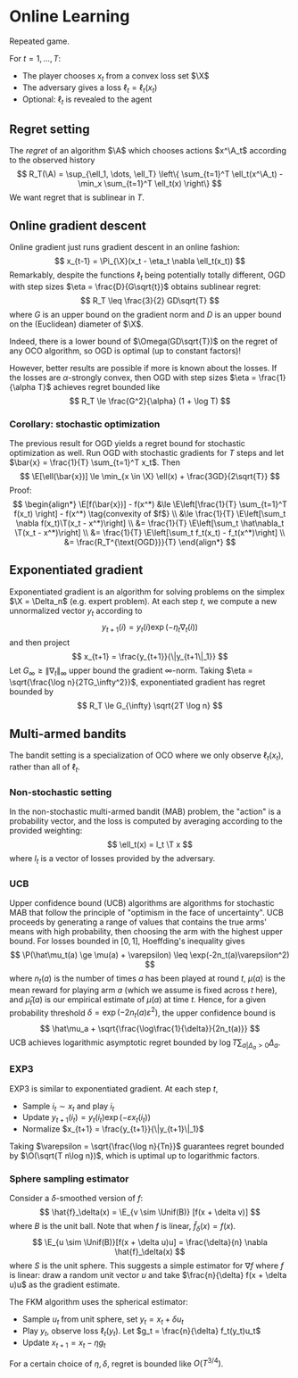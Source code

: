 $$
\newcommand{\T}{^{\top}}
\newcommand{\Unif}{\operatorname{Unif}}
$$



# Online Learning

Repeated game.

For $t = 1, \dots, T$:

* The player chooses $x_t$ from a convex loss set $\X$
* The adversary gives a loss $\ell_t = \ell_t(x_t)$
* Optional: $\ell_t$ is revealed to the agent 

## Regret setting

The *regret* of an algorithm $\A$ which chooses actions $x^\A_t$ according to the observed history
$$
R_T(\A) = \sup_{\ell_1, \dots, \ell_T} \left\{ \sum_{t=1}^T \ell_t(x^\A_t) - \min_x \sum_{t=1}^T \ell_t(x) \right\}
$$
We want regret that is sublinear in $T$.

## Online gradient descent

Online gradient just runs gradient descent in an online fashion:
$$
x_{t-1} = \Pi_{\X}(x_t - \eta_t \nabla \ell_t(x_t))
$$
Remarkably, despite the functions $\ell_t$ being potentially totally different, OGD with step sizes $\eta = \frac{D}{G\sqrt{t}}$ obtains sublinear regret:
$$
R_T \leq \frac{3}{2} GD\sqrt{T}
$$
where $G$ is an upper bound on the gradient norm and $D$ is an upper bound on the (Euclidean) diameter of $\X$.

Indeed, there is a lower bound of $\Omega(GD\sqrt{T})$ on the regret of any OCO algorithm, so OGD is optimal (up to constant factors)!

However, better results are possible if more is known about the losses. If the losses are $\alpha$-strongly convex, then OGD with step sizes $\eta = \frac{1}{\alpha T}$ achieves regret bounded like
$$
R_T \le \frac{G^2}{\alpha} (1 + \log T)
$$

### Corollary: stochastic optimization

The previous result for OGD yields a regret bound for stochastic optimization as well. Run OGD with stochastic gradients for $T$ steps and let $\bar{x} = \frac{1}{T} \sum_{t=1}^T x_t$. Then
$$
\E[\ell(\bar{x})] \le \min_{x \in \X} \ell(x) + \frac{3GD}{2\sqrt{T}}
$$
Proof:
$$
\begin{align*}
\E[f(\bar{x})] - f(x^*) &\le \E\left[\frac{1}{T} \sum_{t=1}^T f(x_t) \right] - f(x^*) \tag{convexity of $f$} \\
&\le \frac{1}{T} \E\left[\sum_t \nabla f(x_t)\T(x_t - x^*)\right] \\
&= \frac{1}{T} \E\left[\sum_t \hat\nabla_t \T(x_t - x^*)\right] \\
&= \frac{1}{T} \E\left[\sum_t f_t(x_t) - f_t(x^*)\right] \\
&= \frac{R_T^{\text{OGD}}}{T}
\end{align*}
$$

## Exponentiated gradient

Exponentiated gradient is an algorithm for solving problems on the simplex $\X = \Delta_n$ (e.g. expert problem). At each step $t$, we compute a new unnormalized vector $y_t$ according to
$$
y_{t+1}(i) = y_t(i) \exp(-\eta_t \nabla_t(i))
$$
and then project
$$
x_{t+1} = \frac{y_{t+1}}{\|y_{t+1\|_1}}
$$
Let $G_\infty \ge \|\nabla_t\|_\infty$ upper bound the gradient $\infty$-norm. Taking $\eta = \sqrt{\frac{\log n}{2TG_\infty^2}}$, exponentiated gradient has regret bounded by
$$
R_T \le G_{\infty} \sqrt{2T \log n}
$$

## Multi-armed bandits

The bandit setting is a specialization of OCO where we only observe $\ell_t(x_t)$, rather than all of $\ell_t$. 

### Non-stochastic setting

In the non-stochastic multi-armed bandit (MAB) problem, the "action" is a probability vector, and the loss is computed by averaging according to the provided weighting:
$$
\ell_t(x) = l_t \T x
$$
where $l_t$ is a vector of losses provided by the adversary.

### UCB

Upper confidence bound (UCB) algorithms are algorithms for stochastic MAB that follow the principle of "optimism in the face of uncertainty". UCB proceeds by generating a range of values that contains the true arms' means with high probability, then choosing the arm with the highest upper bound. For losses bounded in $[0,1]$, Hoeffding's inequality gives
$$
\P(\hat\mu_t(a) \ge \mu(a) + \varepsilon) \leq \exp(-2n_t(a)\varepsilon^2)
$$
where $n_t(a)$ is the number of times $a$ has been played at round $t$,  $\mu(a)$ is the mean reward for playing arm $a$ (which we assume is fixed across $t$ here), and $\hat\mu_t(a)$ is our empirical estimate of $\mu(a)$ at time $t$. Hence, for a given probability threshold $\delta = \exp(-2n_t(a)\varepsilon^2)$, the upper confidence bound is
$$
\hat\mu_a + \sqrt{\frac{\log\frac{1}{\delta}}{2n_t(a)}}
$$
UCB achieves logarithmic asymptotic regret bounded by $\log T \sum_{a | \Delta_a > 0} \Delta_a$.

### EXP3

EXP3 is similar to exponentiated gradient. At each step $t$,

* Sample $i_t \sim x_t$ and play $i_t$
* Update $y_{t+1}(i_t) = y_t(i_t) \exp(-\varepsilon x_t(i_t))$
* Normalize $x_{t+1} = \frac{y_{t+1}}{\|y_{t+1}\|_1}$

Taking $\varepsilon = \sqrt{\frac{\log n}{Tn}}$ guarantees regret bounded by $\O(\sqrt{T n\log n})$, which is uptimal up to logarithmic factors.

### Sphere sampling estimator

Consider a $\delta$-smoothed version of $f$:
$$
\hat{f}_\delta(x) = \E_{v \sim \Unif(B)} [f(x + \delta v)]
$$
where $B$ is the unit ball. Note that when $f$ is linear, $\hat{f}_\delta(x) = f(x)$.
$$
\E_{u \sim \Unif(B)}[f(x + \delta u)u] = \frac{\delta}{n} \nabla \hat{f}_\delta(x)
$$
where $S$ is the unit sphere. This suggests a simple estimator for $\nabla f$ where $f$ is linear: draw a random unit vector $u$ and take $\frac{n}{\delta} f(x + \delta u)u$ as the gradient estimate.

The FKM algorithm uses the spherical estimator:

* Sample $u_t$ from unit sphere, set $y_t = x_t + \delta u_t$
* Play $y_t$, observe loss $\ell_t(y_t)$. Let $g_t = \frac{n}{\delta} f_t(y_t)u_t$
* Update $x_{t+1} = x_t - \eta g_t$

For a certain choice of $\eta, \delta$, regret is bounded like $O(T^{3/4})$.
